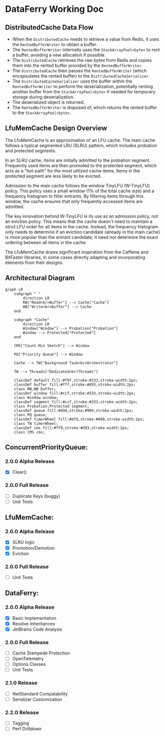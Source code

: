 # DataFerry Working Doc

## DistributedCache Data Flow
- When the `DistributedCache` needs to retrieve a value from Redis, it uses the `RentedBufferWriter` to obtain a buffer.
- The `RentedBufferWriter` internally uses the `StackArrayPool<byte>` to rent a buffer, avoiding a new allocation if possible.
- The `DistributedCache` retrieves the raw bytes from Redis and copies them into the rented buffer provided by the `RentedBufferWriter`.
- The `DistributedCache` then passes the `RentedBufferWriter` (which encapsulates the rented buffer) to the `DistributedCacheSerializer`.
- The `DistributedCacheSerializer` uses the buffer within the `RentedBufferWriter` to perform the deserialization, potentially renting another buffer from the `StackArrayPool<byte>` if needed for temporary storage during deserialization.
- The deserialized object is returned.
- The `RentedBufferWriter` is disposed of, which returns the rented buffer to the `StackArrayPool<byte>`.

## LfuMemCache Design Overview
The LfuMemCache is an approximation of an LFU cache. The main cache follows a typical segmented LRU (SLRU) pattern, which includes probation and protected segments.

In an SLRU cache, items are initially admitted to the probation segment. Frequently used items are then promoted to the protected segment, which acts as a "hot-path" for the most utilized cache items.  Items in the protected segment are less likely to be evicted.

Admission to the main cache follows the window TinyLFU (W-TinyLFU) policy. This policy uses a small window (1% of the total cache size) and a frequency histogram to filter entrants. By filtering items through this window, the cache ensures that only frequently accessed items are admitted.

The key innovation behind W-TinyLFU is its use as an admission policy, not an eviction policy. This means that the cache doesn't need to maintain a strict LFU order for all items in the cache. Instead, the frequency histogram only needs to determine if an eviction candidate (already in the main cache) is more popular than the entrant candidate; it need not determine the exact ordering between all items in the cache.

The LfuMemCache draws significant inspiration from the Caffeine and BitFaster libraries, in some cases directly adapting and incorporating elements from their designs.

## Architectural Diagram
```
graph LR
    subgraph " "
        direction LR
        RW["Read<br>Buffer"] --> Cache["Cache"]
        WB["Write<br>Buffer"] --> Cache
    end

    subgraph "Cache"
        direction LR
        Window["Window"] --> Probation["Probation"]
        Window --> Protected["Protected"]
    end

    CMS["Count-Min Sketch"] --> Window

    PQ["Priority Queue"] --> Window

    Cache --> TW["Background Task<br>Orchestrator"]

    TW --> Threads["Dedicated<br>Threads"]

    classDef default fill:#f9f,stroke:#333,stroke-width:2px;
    classDef buffer fill:#fff,stroke:#d93,stroke-width:2px;
    class RW,WB buffer;
    classDef window fill:#ccf,stroke:#333,stroke-width:2px;
    class Window window;
    classDef segment fill:#ccf,stroke:#333,stroke-width:2px;
    class Probation,Protected segment;
    classDef queue fill:#d9d,stroke:#909,stroke-width:2px;
    class PQ queue;
    classDef timerWheel fill:#dfd,stroke:#090,stroke-width:2px;
    class TW timerWheel;
    classDef cms fill:#ff9,stroke:#d93,stroke-width:2px;
    class CMS cms;
```

## ConcurrentPriorityQueue:

### 2.0.0 Alpha Release

-   [x] Clear()

### 2.0.0 Full Release

-   [ ] Duplicate Keys (buggy)
-   [ ] Unit Tests

## LfuMemCache:

### 2.0.0 Alpha Release

-   [x] SLRU logic
-   [x] Promotion/Demotion
-   [x] Eviction

### 2.0.0 Full Release

-   [ ] Unit Tests

## DataFerry:

### 2.0.0 Alpha Release

-   [x] Basic Implementation
-   [x] Resolve Inheritances
-   [x] JetBrains Code Analysis

### 2.0.0 Full Release

-   [ ] Cache Stampede Protection
-   [ ] OpenTelemetry
-   [ ] Options Classes
-   [ ] Unit Tests

### 2.1.0 Release

-   [ ] NetStandard Compatability
-   [ ] Serializer Customization

### 2.2.0 Release

-   [ ] Tagging
-   [ ] Perf Drilldown
